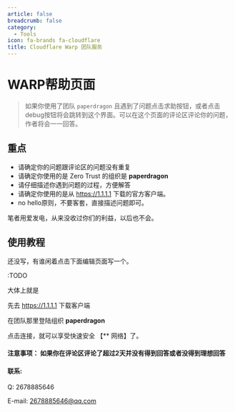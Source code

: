 ```yaml
---
article: false
breadcrumb: false
category: 
  - Tools
icon: fa-brands fa-cloudflare
title: Cloudflare Warp 团队服务
---
```




# WARP帮助页面

> 如果你使用了团队 `paperdragon` 且遇到了问题点击求助按钮，或者点击debug按钮将会跳转到这个界面。可以在这个页面的评论区评论你的问题，作者将会一一回答。



## 重点

- 请确定你的问题跟评论区的问题没有重复
- 请确定你使用的是 Zero Trust 的组织是 **paperdragon**
- 请仔细描述你遇到问题的过程，方便解答
- 请确定你使用的是从 https://1.1.1.1 下载的官方客户端。
- no hello原则，不要客套，直接描述问题即可。

笔者用爱发电，从来没收过你们的利益，以后也不会。



## 使用教程

还没写，有谁闲着点击下面编辑页面写一个。 

:TODO

大体上就是

先去 https://1.1.1.1 下载客户端

在团队那里登陆组织 **paperdragon** 

点击连接，就可以享受快速安全 【** 网络】了。

#### 注意事项： 如果你在评论区评论了超过2天并没有得到回答或者没得到理想回答

#### 联系:

Q: 2678885646

E-mail: 2678885646@qq.com